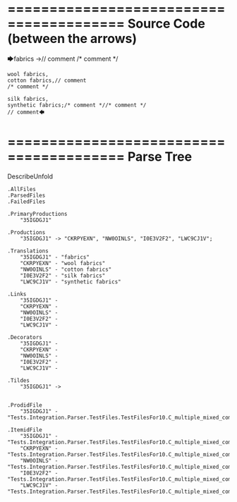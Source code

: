========================================
Source Code (between the arrows)
========================================

🡆fabrics ->// comment
/* comment */

	wool fabrics,
	cotton fabrics,// comment
	/* comment */

	silk fabrics,
	synthetic fabrics;/* comment *//* comment */
	// comment🡄

========================================
Parse Tree
========================================
DescribeUnfold

    .AllFiles
    .ParsedFiles
    .FailedFiles

    .PrimaryProductions
        "35IGDGJ1" 

    .Productions
        "35IGDGJ1" -> "CKRPYEXN", "NW0OINLS", "I0E3V2F2", "LWC9CJ1V";

    .Translations
        "35IGDGJ1" - "fabrics"
        "CKRPYEXN" - "wool fabrics"
        "NW0OINLS" - "cotton fabrics"
        "I0E3V2F2" - "silk fabrics"
        "LWC9CJ1V" - "synthetic fabrics"

    .Links
        "35IGDGJ1" - 
        "CKRPYEXN" - 
        "NW0OINLS" - 
        "I0E3V2F2" - 
        "LWC9CJ1V" - 

    .Decorators
        "35IGDGJ1" - 
        "CKRPYEXN" - 
        "NW0OINLS" - 
        "I0E3V2F2" - 
        "LWC9CJ1V" - 

    .Tildes
        "35IGDGJ1" -> 


    .ProdidFile
        "35IGDGJ1" - "Tests.Integration.Parser.TestFiles.TestFilesFor10.C_multiple_mixed_comments.ds"

    .ItemidFile
        "35IGDGJ1" - "Tests.Integration.Parser.TestFiles.TestFilesFor10.C_multiple_mixed_comments.ds"
        "CKRPYEXN" - "Tests.Integration.Parser.TestFiles.TestFilesFor10.C_multiple_mixed_comments.ds"
        "NW0OINLS" - "Tests.Integration.Parser.TestFiles.TestFilesFor10.C_multiple_mixed_comments.ds"
        "I0E3V2F2" - "Tests.Integration.Parser.TestFiles.TestFilesFor10.C_multiple_mixed_comments.ds"
        "LWC9CJ1V" - "Tests.Integration.Parser.TestFiles.TestFilesFor10.C_multiple_mixed_comments.ds"

